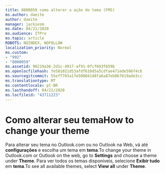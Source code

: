 ```yaml
---
title: 8000059 como alterar a ação do tema (FMS)
ms.author: daeite
author: daeite
manager: jackiesm
ms.date: 04/21/2020
ms.audience: ITPro
ms.topic: article
ROBOTS: NOINDEX, NOFOLLOW
localization_priority: Normal
ms.custom:
- "992"
- "8000059"
ms.assetid: 90219a36-2d1c-4917-af91-0fcf693f659b
ms.openlocfilehash: fe581021d53afdf61bd5a5cdfae471ede596f4c6
ms.sourcegitcommit: 55eff703a17e500681d8fa6a87eb067019ade3cc
ms.translationtype: MT
ms.contentlocale: pt-BR
ms.lasthandoff: 04/22/2020
ms.locfileid: "43711223"
---
```

# <a name="how-to-change-your-theme"></a><span data-ttu-id="8f208-102">Como alterar seu tema</span><span class="sxs-lookup"><span data-stu-id="8f208-102">How to change your theme</span></span>

<span data-ttu-id="8f208-103">Para alterar seu tema no Outlook.com ou no Outlook na Web, vá até **configurações** e escolha um tema em **tema**.</span><span class="sxs-lookup"><span data-stu-id="8f208-103">To change your theme in Outlook.com or Outlook on the web, go to **Settings** and choose a theme under **Theme**.</span></span> <span data-ttu-id="8f208-104">Para ver todos os temas disponíveis, selecione **Exibir tudo** em **tema**.</span><span class="sxs-lookup"><span data-stu-id="8f208-104">To see all available themes, select **View all** under **Theme**.</span></span>
  